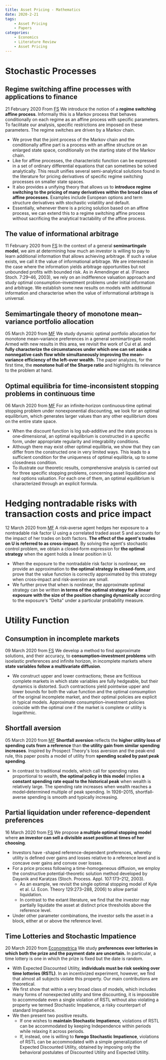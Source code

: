 ```yaml
---
title: Asset Pricing - Mathematics
date: 2020-2-21
tags: 
	- Asset Pricing
	- Papers
categories: 
	- Economics
	- Literature Review
	- Asset Pricing
---
```


# Stochastic Processes
## Regime switching affine processes with applications to finance
21 February 2020 From [FS](http://link.springer.com/article/10.1007/s00780-020-00419-2?utm_source=researcher_app&utm_medium=referral&utm_campaign=RESR_MRKT_Researcher_inbound)
We introduce the notion of a __regime switching affine process__. Informally this is a Markov process that behaves conditionally on each regime as an affine process with specific parameters. To facilitate our analysis, specific restrictions are imposed on these parameters. The regime switches are driven by a Markov chain. 

+ We prove that the joint process of the Markov chain and the conditionally affine part is a process with an affine structure on an enlarged state space, conditionally on the starting state of the Markov chain. 
+ Like for affine processes, the characteristic function can be expressed in a set of ordinary differential equations that can sometimes be solved analytically. This result unifies several semi-analytical solutions found in the literature for pricing derivatives of specific regime switching processes on smaller state spaces. 
+ It also provides a unifying theory that allows us to __introduce regime switching to the pricing of many derivatives within the broad class of affine processes__. Examples include European options and term structure derivatives with stochastic volatility and default. 
+ Essentially, whenever there is a pricing solution based on an affine process, we can extend this to a regime switching affine process without sacrificing the analytical tractability of the affine process.

## The value of informational arbitrage
11 February 2020 from [FS](http://link.springer.com/article/10.1007/s00780-020-00418-3?utm_source=researcher_app&utm_medium=referral&utm_campaign=RESR_MRKT_Researcher_inbound)
In the context of a general __semimartingale model__, we aim at determining how much an investor is willing to pay to learn additional information that allows achieving arbitrage. If such a value exists, we call it the value of informational arbitrage. We are interested in the case where the information yields arbitrage opportunities but not unbounded profits with bounded risk. As in Amendinger et al. (Finance Stoch. 7:29–46, 2003), we rely on an indifference valuation approach and study optimal consumption–investment problems under initial information and arbitrage. We establish some new results on models with additional information and characterise when the value of informational arbitrage is universal.

## Semimartingale theory of monotone mean–variance portfolio allocation
05 March 2020 from [MF](http://arxiv.org/pdf/1903.06912)
We study dynamic optimal portfolio allocation for monotone mean–variance preferences in a general semimartingale model. Armed with new results in this area, we revisit the work of Cui et al. and __fully characterize the circumstances under which one can set aside a nonnegative cash flow while simultaneously improving the mean–variance efficiency of the left‐over wealth.__ The paper analyzes, for the first time, the __monotone hull of the Sharpe ratio__ and highlights its relevance to the problem at hand.

## Optimal equilibria for time‐inconsistent stopping problems in continuous time
06 March 2020 from [MF](http://arxiv.org/pdf/1712.07806)
For an infinite‐horizon continuous‐time optimal stopping problem under nonexponential discounting, we look for an optimal equilibrium, which generates larger values than any other equilibrium does on the entire state space. 

+ When the discount function is log sub‐additive and the state process is one‐dimensional, an optimal equilibrium is constructed in a specific form, under appropriate regularity and integrability conditions. 
+ Although there may exist other optimal equilibria, we show that they can differ from the constructed one in very limited ways. This leads to a sufficient condition for the uniqueness of optimal equilibria, up to some closedness condition. 
+ To illustrate our theoretic results, comprehensive analysis is carried out for three specific stopping problems, concerning asset liquidation and real options valuation. For each one of them, an optimal equilibrium is characterized through an explicit formula.

# Hedging nontradable risks with transaction costs and price impact
12 March 2020 from [MF](http://arxiv.org/pdf/1908.00054)
A risk‐averse agent hedges her exposure to a nontradable risk factor U using a correlated traded asset S and accounts for the impact of her trades on both factors. __The effect of the agent's trades on U is referred to as cross‐impact__. By solving the agent's stochastic control problem, we obtain a closed‐form expression for __the optimal strategy__ when the agent holds a linear position in U. 

+ When the exposure to the nontradable risk factor is nonlinear, we provide an approximation to __the optimal strategy in closed‐form__, and prove that the value function is correctly approximated by this strategy when cross‐impact and risk‐aversion are small. 
+ We further prove that when is nonlinear, the approximate optimal strategy can be written __in terms of the optimal strategy for a linear exposure with the size of the position changing dynamically__ according to the exposure's "Delta" under a particular probability measure.

# Utility Function
## Consumption in incomplete markets
09 March 2020 from [FS](http://link.springer.com/article/10.1007/s00780-020-00420-9?utm_source=researcher_app&utm_medium=referral&utm_campaign=RESR_MRKT_Researcher_inbound)
We develop a method to find approximate solutions, and their accuracy, to __consumption–investment problems__ with isoelastic preferences and infinite horizon, in incomplete markets where __state variables follow a multivariate diffusion__. 

+ We construct upper and lower contractions; these are fictitious complete markets in which state variables are fully hedgeable, but their dynamics is distorted. Such contractions yield pointwise upper and lower bounds for both the value function and the optimal consumption of the original incomplete market, and their optimal policies are explicit in typical models. Approximate consumption–investment policies coincide with the optimal one if the market is complete or utility is logarithmic.

## Shortfall aversion
05 March 2020 from [MF](https://onlinelibrary.wiley.com/doi/abs/10.1111/mafi.12239?af=R&utm_source=researcher_app&utm_medium=referral&utm_campaign=RESR_MRKT_Researcher_inbound)
__Shortfall aversion__ reflects the __higher utility loss of spending cuts from a reference__ than __the utility gain from similar spending increases__. Inspired by Prospect Theory's loss aversion and the peak‐end rule, this paper posits a model of utility from __spending scaled by past peak spending__. 

+ In contrast to traditional models, which call for spending rates proportional to wealth, __the optimal policy in this model__ implies __a constant spending rate equal to the historical peak__ when wealth is relatively large. The spending rate increases when wealth reaches a model‐determined multiple of peak spending. In 1926–2015, shortfall‐averse spending is smooth and typically increasing.

## Partial liquidation under reference-dependent preferences
16 March 2020 from [FS](https://link.springer.com/content/pdf/10.1007/s00780-020-00421-8.pdf)
We propose __a multiple optimal stopping model__ where __an investor can sell a divisible asset position at times of her choosing__. 

+ Investors have -shaped reference-dependent preferences, whereby utility is defined over gains and losses relative to a reference level and is concave over gains and convex over losses. 
+ For a price process following a time-homogeneous diffusion, we employ the constructive potential-theoretic solution method developed by Dayanik and Karatzas (Stoch. Process. Appl. 107:173–212, 2003). 
    + As an example, we revisit the single optimal stopping model of Kyle et al. (J. Econ. Theory 129:273–288, 2006) to allow partial liquidation. 
    + In contrast to the extant literature, we find that the investor may partially liquidate the asset at distinct price thresholds above the reference level. 
+ Under other parameter combinations, the investor sells the asset in a block, either at or above the reference level.

## Time Lotteries and Stochastic Impatience
20 March 2020 from [Econometrica](http://eprints.lse.ac.uk/102564/1/TimeLotteries.pdf)
We study __preferences over lotteries in which both the prize and the payment date are uncertain.__ In particular, a time lottery is one in which the prize is fixed but the date is random. 
+ With Expected Discounted Utility, __individuals must be risk seeking over time lotteries (RSTL)__. In an incentivized experiment, however, we find that almost all subjects violate this property. Our main contributions are theoretical. 
+ We first show that within a very broad class of models, which includes many forms of nonexpected utility and time discounting, it is impossible to accommodate even a single violation of RSTL without also violating a property we termed Stochastic Impatience, a risky counterpart of standard Impatience. 
+ We then present two positive results. 
    + If one wishes to __maintain Stochastic Impatience__, violations of RSTL can be accommodated by keeping Independence within periods while relaxing it across periods. 
    + If, instead, one is willing to __forego Stochastic Impatience__, violations of RSTL can be accommodated with a simple generalization of Expected Discounted Utility, obtained by imposing only the behavioral postulates of Discounted Utility and Expected Utility.